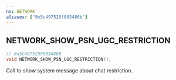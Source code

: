 ```yaml
---
ns: NETWORK
aliases: ["0x5c497525f803486b"]
---
```

## NETWORK_SHOW_PSN_UGC_RESTRICTION

```c
// 0x5C497525F803486B
void NETWORK_SHOW_PSN_UGC_RESTRICTION();
```

Call to show system message about chat restriction.

